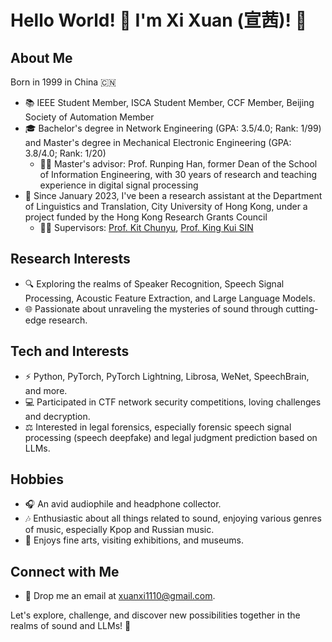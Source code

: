 # Hello World! 👋 I'm Xi Xuan (宣茜)! 🌈

## About Me
Born in 1999 in China 🇨🇳

- 📚 IEEE Student Member, ISCA Student Member, CCF Member, Beijing Society of Automation Member
- 🎓 Bachelor's degree in Network Engineering (GPA: 3.5/4.0; Rank: 1/99) and Master's degree in Mechanical Electronic Engineering (GPA: 3.8/4.0; Rank: 1/20)
  - 👨‍🏫 Master's advisor: Prof. Runping Han, former Dean of the School of Information Engineering, with 30 years of research and teaching experience in digital signal processing
- 📅 Since January 2023, I've been a research assistant at the Department of Linguistics and Translation, City University of Hong Kong, under a project funded by the Hong Kong Research Grants Council
  - 🧑‍💼 Supervisors: [Prof. Kit Chunyu](https://scholars.cityu.edu.hk/en/persons/chun-yu-kit(2fff9a86-374c-4ee3-8a94-3d7d866f0432).html), [Prof. King Kui SIN](https://www.researchgate.net/profile/King-Kui-Sin-2)

## Research Interests
- 🔍 Exploring the realms of Speaker Recognition, Speech Signal Processing, Acoustic Feature Extraction, and Large Language Models.
- 🌐 Passionate about unraveling the mysteries of sound through cutting-edge research.

## Tech and Interests
- ⚡ Python, PyTorch, PyTorch Lightning, Librosa, WeNet, SpeechBrain, and more.
- 💻 Participated in CTF network security competitions, loving challenges and decryption.
- ⚖️ Interested in legal forensics, especially forensic speech signal processing (speech deepfake) and legal judgment prediction based on LLMs.

## Hobbies
- 🎧 An avid audiophile and headphone collector.
- 🎶 Enthusiastic about all things related to sound, enjoying various genres of music, especially Kpop and Russian music.
- 🎨 Enjoys fine arts, visiting exhibitions, and museums.

## Connect with Me
- 📧 Drop me an email at [xuanxi1110@gmail.com](mailto:xuanxi1110@gmail.com).

Let's explore, challenge, and discover new possibilities together in the realms of sound and LLMs! 🚀
